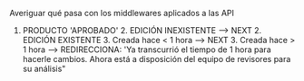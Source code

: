 Averiguar qué pasa con los middlewares aplicados a las API

1. PRODUCTO 'APROBADO'
	2. EDICIÓN INEXISTENTE
		--> NEXT
	2. EDICIÓN EXISTENTE
		3. Creada hace < 1 hora
			--> NEXT
		3. Creada hace > 1 hora
			--> REDIRECCIONA: 'Ya transcurrió el tiempo de 1 hora para hacerle cambios. Ahora está a disposición del equipo de revisores para su análisis"
